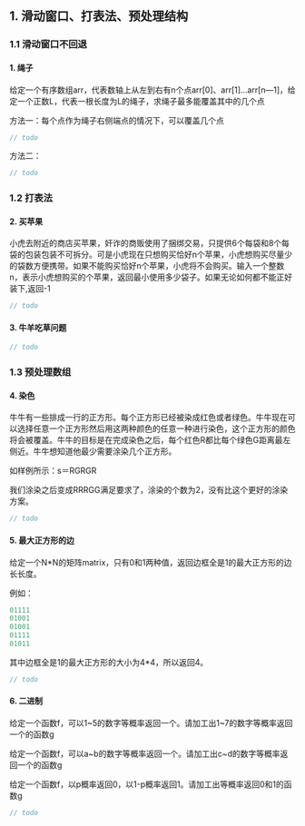 ## 1. 滑动窗口、打表法、预处理结构

### 1.1 滑动窗口不回退

#### 1. 绳子

给定一个有序数组arr，代表数轴上从左到右有n个点arr[0]、arr[1]...arr[n—1]，给定一个正数L，代表一根长度为L的绳子，求绳子最多能覆盖其中的几个点

方法一：每个点作为绳子右侧端点的情况下，可以覆盖几个点
```cpp
// todo
```

方法二：
```cpp
// todo
```

### 1.2 打表法

#### 2. 买苹果

小虎去附近的商店买苹果，奸诈的商贩使用了捆绑交易，只提供6个每袋和8个每袋的包装包装不可拆分。可是小虎现在只想购买恰好n个苹果，小虎想购买尽量少的袋数方便携带。如果不能购买恰好n个苹果，小虎将不会购买。输入一个整数n，表示小虎想购买的个苹果，返回最小使用多少袋子。如果无论如何都不能正好装下,返回-1

```cpp
// todo
```

#### 3. 牛羊吃草问题

```cpp
// todo
```

### 1.3 预处理数组

#### 4. 染色

牛牛有一些排成一行的正方形。每个正方形已经被染成红色或者绿色。牛牛现在可以选择任意一个正方形然后用这两种颜色的任意一种进行染色，这个正方形的颜色将会被覆盖。牛牛的目标是在完成染色之后，每个红色R都比每个绿色G距离最左侧近。牛牛想知道他最少需要涂染几个正方形。

如样例所示：s＝RGRGR

我们涂染之后变成RRRGG满足要求了，涂染的个数为2，没有比这个更好的涂染方案。
```cpp
// todo
```

#### 5. 最大正方形的边

给定一个N*N的矩阵matrix，只有0和1两种值，返回边框全是1的最大正方形的边长长度。

例如：
```cpp
01111 
01001 
01001 
01111 
01011
```
其中边框全是1的最大正方形的大小为4*4，所以返回4。

```cpp
// todo
```

#### 6. 二进制

给定一个函数f，可以1~5的数字等概率返回一个。请加工出1~7的数字等概率返回一个的函数g

给定一个函数f，可以a~b的数字等概率返回一个。请加工出c~d的数字等概率返回一个的函数g

给定一个函数f，以p概率返回0，以1-p概率返回1。请加工出等概率返回0和1的函数g

```cpp
// todo
```
